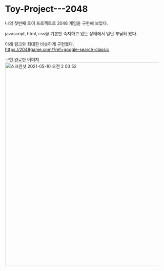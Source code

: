 # Toy-Project---2048
   
      
나의 첫번째 토이 프로젝트로 2048 게임을 구현해 보았다.

javascript, html, css을 기본만 숙지하고 있는 상태에서 일단 부딪혀 봤다. 

아래 링크와 최대한 비슷하게 구현했다.   
https://2048game.com/?ref=google-search-classic


구현 완료한 이미지   
<img width="666" alt="스크린샷 2021-05-10 오전 2 03 52" src="https://user-images.githubusercontent.com/55475550/117581032-af751100-b135-11eb-9f7a-278c828115f8.png">

